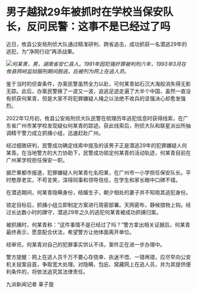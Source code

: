 # 男子越狱29年被抓时在学校当保安队长，反问民警：这事不是已经过了吗

近日，攸县公安局刑侦大队通过精准研判、跨省追击，成功抓获一名潜逃29年的逃犯，为“净网行动”再添战果。

![](https://inews.gtimg.com/newsapp_bt/0/15584368105/1000)_何某青，男，湖南省安仁县人。1991年因犯强奸罪被判刑六年，1993年3月在攸县网岭监狱服刑期间脱逃，后被列为网上在逃人员。_

鉴于当时的侦查条件，办案民警虽然全力以赴，可何某青如石沉大海般消失得无影无踪。此后，办案民警换了一波又一波，追逃足迹走遍了大半个中国，虽然一直没有抓获何某青，但是大家不将犯罪嫌疑人绳之以法绝不收兵的坚强决心却愈发强烈。

2022年12月初，攸县公安局刑侦大队民警在梳理历年逃犯信息时获得线索，在广东省广州市某学校发现疑似何某青的踪迹。获此线索后，刑侦大队和联星派出所抽调精干警力成立抓捕小组，迅速赶赴广州。

经过细致研判，民警成功确定线索中提及的该男子正是潜逃29年的犯罪嫌疑人何某青。在当地警方的大力协助下，民警成功锁定何某青的活动轨迹，何某青目前在广州某学校担任保安一职。

据芒果都市报道，犯罪嫌疑人何某青化名阳某，在广州市一小学担任保安队长。平时憨厚老实，不苟言笑，深得同事和领导信任，在学生和家长眼中口碑不错。

在潜逃期间，何某青隐瞒身份，结婚生子，朝夕相处的妻子并不知晓其逃犯身份。

锁定目标后，抓捕小组立即制定方案进行周密部署。天网密布，静候猎物上钩。经过长达数小时的蹲守，潜逃29年之久的逃犯何某青被成功抓捕归案。

被抓捕时，何某青称：“这件事情不是已经过了吗？”警方拿出相关证据后，何某青最终表示，愿意配合伏法，希望警方让他体面离开单位。

经审讯，何某青对自己的犯罪事实供认不讳，案件正在进一步办理中。

警方提醒：网上在逃人员千万不要心存侥幸、执迷不悟、一错再错，应尽早向公安机关投案自首，争取宽大处理。对隐瞒、包庇、窝藏网上在逃人员，并为其提供便利条件的，将依法追究其法律责任。

九派新闻记者 辜子旋

